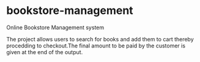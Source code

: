 # bookstore-management
Online Bookstore Management system

The project allows users to search for books and add them to cart thereby procedding to checkout.The final amount to be paid by the customer is given at the end of the output.
